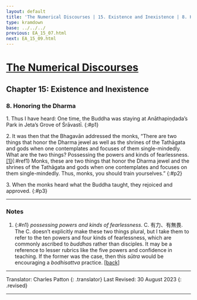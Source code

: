 ```yaml
---
layout: default
title: 'The Numerical Discourses | 15. Existence and Inexistence | 8. Honoring the Dharma'
type: kramdown
base: ../../../
previous: EA_15_07.html
next: EA_15_09.html
---
```


# [The Numerical Discourses](../index.html)
## Chapter 15: Existence and Inexistence
### 8. Honoring the Dharma

1\. Thus I have heard: One time, the Buddha was staying at Anāthapiṇḍada’s Park in Jeta’s Grove of Śrāvastī.
{:#p1}

2\. It was then that the Bhagavān addressed the monks, “There are two things that honor the Dharma jewel as well as the shrines of the Tathāgata and gods when one contemplates and focuses of them single-mindedly. What are the two things? Possessing the powers and kinds of fearlessness.[\[1\]](#n1){:#ref1} Monks, these are two things that honor the Dharma jewel and the shrines of the Tathāgata and gods when one contemplates and focuses on them single-mindedly. Thus, monks, you should train yourselves.”
{:#p2}

3\. When the monks heard what the Buddha taught, they rejoiced and approved.
{:#p3}

---

### Notes

1. {:#n1} <em>possessing powers and kinds of fearlessness</em>. C. 有力、有無畏. The C. doesn’t explicitly make these two things plural, but I take them to refer to the ten powers and four kinds of fearlessness, which are commonly ascribed to <em>buddha</em>s rather than disciples. It may be a reference to lesser rubrics like the five powers and confidence in teaching. If the former was the case, then this <em>sūtra</em> would be encouraging a <em>bodhisattva</em> practice. [\[back\]](#ref1)

---

Translator: Charles Patton
{: .translator}
Last Revised: 30 August 2023
{: .revised}

---